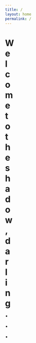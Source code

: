 ```yaml
---
title: /
layout: home
permalink: /
---
```

<body>
<style>
.anim-typewriter{
  animation: typewriter 4s steps(44) 1s 1 normal both,
             blinkTextCursor 500ms steps(44) infinite normal;
}
@keyframes typewriter{
  from{width: 0;}
  to{width: 24em;}
}
@keyframes blinkTextCursor{
  from{border-right-color: rgba(255,255,255,.75);}
  to{border-right-color: transparent;}
}
</style>

<h1 class="line-1 anim-typewriter">Welcome to the shadow, darling...</h1>

</body>
